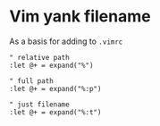 # Vim yank filename

As a basis for adding to `.vimrc`

```vim
" relative path
:let @+ = expand("%")

" full path
:let @+ = expand("%:p")

" just filename
:let @+ = expand("%:t")
```

